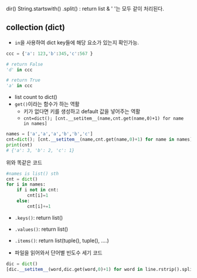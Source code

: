 dir()
String.startswith()
.split() : return list & ' '는 모두 같이 처리된다.


## collection (dict)

- `in`을 사용하여 dict key들에 해당 요소가 있는지 확인가능.
```python
ccc = {'a': 123,'b':345,'c':567 }

# return False
'd' in ccc

# return True
'a' in ccc
```
- list count to dict() 
- `get()`이라는 함수가 하는 역활
    - 키가 없다면 키를 생성하고 default 값을 넣어주는 역활
    - `cnt=dict(); [cnt.__setitem__(name,cnt.get(name,0)+1) for name in names]`

```python
names = ['a','a','a','b','b','c']
cnt=dict(); [cnt.__setitem__(name,cnt.get(name,0)+1) for name in names]
print(cnt)
# {'a': 3, 'b': 2, 'c': 1}
```
위와 똑같은 코드
```python
#names is list() sth
cnt = dict()
for i in names:
    if i not in cnt:
        cnt[i]=1
    else:
        cnt[i]+=1
```

- `.keys()`: return list()
- `.values()`: return list()
- `.items()`: return list(tuple(), tuple(), ....)


- 파일을 읽어와서 단어별 빈도수 세기 코드
```python
dic = dict()
[dic.__setitem__(word,dic.get(word,0)+1) for word in line.rstrip().split() for line in open(file)]
```
